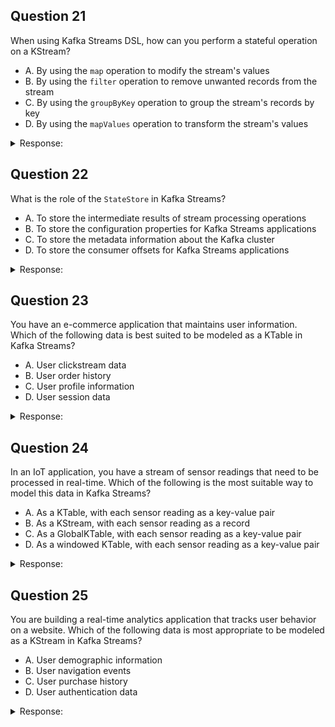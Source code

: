 ## Question 21

When using Kafka Streams DSL, how can you perform a stateful operation on a KStream?

- A. By using the `map` operation to modify the stream's values
- B. By using the `filter` operation to remove unwanted records from the stream
- C. By using the `groupByKey` operation to group the stream's records by key
- D. By using the `mapValues` operation to transform the stream's values

<details>
<summary>Response:</summary> 

**Answer:** C

**Explanation:**
To perform a stateful operation on a KStream using Kafka Streams DSL, you need to use the `groupByKey` operation. The `groupByKey` operation groups the records of a KStream based on their keys, creating a grouped stream called KGroupedStream.

Once you have a KGroupedStream, you can apply stateful operations such as `aggregate`, `reduce`, or `count` to perform aggregations or computations on the grouped records. These stateful operations maintain and update the state for each unique key, allowing you to perform calculations or transformations that depend on the previous state.

For example, to count the occurrences of each key in a KStream, you can use the following code snippet:

+++java
KStream<String, String> textLines = ...;
KTable<String, Long> wordCounts = textLines
  .flatMapValues(value -> Arrays.asList(value.toLowerCase().split("\\W+")))
  .groupBy((key, word) -> word)
  .count();
+++

In this example, the `groupBy` operation groups the stream by the words extracted from the text lines, and the `count` operation counts the occurrences of each word, maintaining the state for each word.

The `map` and `mapValues` operations are used for stateless transformations of the stream's keys and values, respectively. The `filter` operation is used to remove records from the stream based on a predicate, but it does not perform any stateful computation.

</details>

## Question 22

What is the role of the `StateStore` in Kafka Streams?

- A. To store the intermediate results of stream processing operations
- B. To store the configuration properties for Kafka Streams applications
- C. To store the metadata information about the Kafka cluster
- D. To store the consumer offsets for Kafka Streams applications

<details>
<summary>Response:</summary> 

**Answer:** A

**Explanation:**
In Kafka Streams, the `StateStore` plays a crucial role in storing and managing the state required for stateful stream processing operations. When you perform stateful operations like aggregations, joins, or windowing in Kafka Streams, the intermediate results and the state of the computation need to be stored somewhere. This is where the `StateStore` comes into the picture.

The `StateStore` is an abstraction provided by Kafka Streams that allows you to store and retrieve key-value pairs. It acts as a local database or cache that is accessible by the stream processing application. The `StateStore` is backed by a persistent storage layer, typically using RocksDB or an in-memory store, depending on the configuration.

When you perform stateful operations in Kafka Streams, the intermediate results and the state are automatically stored in the appropriate `StateStore` instances. These `StateStore` instances are managed by Kafka Streams and are fault-tolerant, meaning that they can be automatically restored in case of failures.

The `StateStore` is not used for storing configuration properties, metadata information about the Kafka cluster, or consumer offsets. It is specifically designed to store the intermediate state required for stateful stream processing operations, enabling fault-tolerant and scalable stateful processing in Kafka Streams applications.

</details>

## Question 23

You have an e-commerce application that maintains user information. Which of the following data is best suited to be modeled as a KTable in Kafka Streams?

- A. User clickstream data
- B. User order history
- C. User profile information
- D. User session data

<details>
<summary>Response:</summary> 

**Answer:** C

**Explanation:**
In the context of an e-commerce application, user profile information is best suited to be modeled as a KTable in Kafka Streams. A KTable represents a changelog stream, where each record represents an update to the value of a key. It is suitable for storing and updating data that has a primary key and can be queried or joined with other streams or tables.

User profile information typically consists of relatively static data associated with each user, such as their name, email address, shipping address, and preferences. This data can be updated over time, but the updates are less frequent compared to other types of data like clickstream or order history.

- B. modeling user profile information as a KTable, you can efficiently store and retrieve the latest state of each user's profile. The KTable will maintain the most recent value for each user key, allowing you to query and join user profiles with other streams or tables in your application.

On the other hand:
- User clickstream data is better modeled as a KStream, as it represents a continuous flow of user actions and interactions.
- User order history is also better modeled as a KStream, as it represents a series of discrete events over time.
- User session data can be modeled as either a KStream or a windowed KTable, depending on the specific requirements and analysis needs.

</details>

## Question 24

In an IoT application, you have a stream of sensor readings that need to be processed in real-time. Which of the following is the most suitable way to model this data in Kafka Streams?

- A. As a KTable, with each sensor reading as a key-value pair
- B. As a KStream, with each sensor reading as a record
- C. As a GlobalKTable, with each sensor reading as a key-value pair
- D. As a windowed KTable, with each sensor reading as a key-value pair

<details>
<summary>Response:</summary> 

**Answer:** B

**Explanation:**
In an IoT application that processes sensor readings in real-time, the most suitable way to model the data in Kafka Streams is as a KStream, with each sensor reading as a record.

A KStream represents an unbounded sequence of records, where each record is an independent event. It is suitable for handling continuous, high-volume data streams that require real-time processing. In the case of sensor readings, each reading is a standalone event that needs to be processed as it arrives.

- B. modeling sensor readings as a KStream, you can perform real-time transformations, aggregations, and analysis on the incoming data. You can apply operations like filtering, mapping, and windowing to process the sensor readings and derive meaningful insights or trigger actions based on the data.

The other options are less suitable for this scenario:
- A KTable is not appropriate because sensor readings are not typically updated or queried by key. Each reading is a new event rather than an update to an existing value.
- A GlobalKTable is used for data that is relatively static and can fit entirely in memory, which is not the case for a continuous stream of sensor readings.
- A windowed KTable is used for aggregating and storing data within a specific time window, but it may not be necessary for real-time processing of individual sensor readings.

Therefore, modeling sensor readings as a KStream provides the most flexibility and efficiency for real-time processing in an IoT application.


</details>

## Question 25

You are building a real-time analytics application that tracks user behavior on a website. Which of the following data is most appropriate to be modeled as a KStream in Kafka Streams?

- A. User demographic information
- B. User navigation events
- C. User purchase history
- D. User authentication data

<details>
<summary>Response:</summary> 

**Answer:** B

**Explanation:**
In a real-time analytics application that tracks user behavior on a website, user navigation events are most appropriate to be modeled as a KStream in Kafka Streams.

User navigation events represent the actions and interactions of users as they navigate through the website. These events occur continuously and in real-time as users click on links, visit pages, perform searches, and interact with various elements on the website. Each navigation event is a discrete, independent record that needs to be processed and analyzed as it happens.

- B. modeling user navigation events as a KStream, you can capture and process the events in real-time. You can apply operations like filtering, mapping, and aggregating to analyze user behavior, track user journeys, and derive insights from the navigation data. For example, you can count page views, identify popular paths, or detect anomalies in user behavior.

The other options are less suitable for modeling real-time user behavior:
- User demographic information is relatively static data that is better modeled as a KTable.
- User purchase history represents individual transactions and can be modeled as either a KStream or a KTable, depending on the specific analysis requirements.
- User authentication data is typically static and not directly related to real-time user behavior tracking.

Therefore, modeling user navigation events as a KStream provides the most suitable representation for real-time analysis of user behavior on a website.


</details>